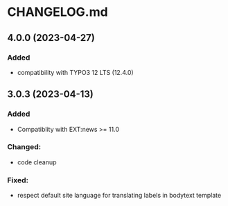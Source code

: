 # CHANGELOG.md

## 4.0.0 (2023-04-27)

### Added
- compatibility with TYPO3 12 LTS (12.4.0)

## 3.0.3 (2023-04-13)

### Added
- Compatiblity with EXT:news >= 11.0

### Changed:
- code cleanup

### Fixed:
- respect default site language for translating labels in bodytext template
